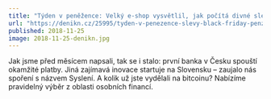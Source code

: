 ```yaml
---
title: "Týden v peněžence: Velký e-shop vysvětlil, jak počítá divné slevy. A kde si spoříte na důchod?"
url: "https://denikn.cz/25995/tyden-v-penezence-slevy-black-friday-penzijni-fondy-okamzite-platby/"
published: 2018-11-25
image: 2018-11-25-denikn.jpg
---
```


Jak jsme před měsícem napsali, tak se i&nbsp;stalo: první banka v&nbsp;Česku spouští okamžité platby. Jiná zajímavá inovace startuje na Slovensku&nbsp;– zaujalo nás spoření s&nbsp;názvem Syslení. A&nbsp;kolik už jste vydělali na bitcoinu? Nabízíme pravidelný výběr z&nbsp;oblasti osobních financí.

